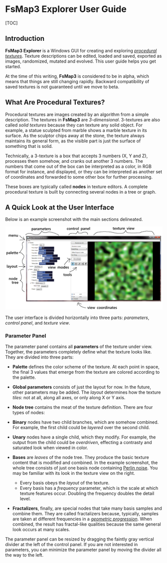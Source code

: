 # FsMap3 Explorer User Guide

[TOC]

## Introduction

**FsMap3 Explorer** is a Windows GUI for creating and exploring *[procedural textures](http://en.wikipedia.org/wiki/Procedural_texture)*. Texture descriptions can be edited, loaded and saved, exported as images, randomized, mutated and evolved. This user guide helps you get started.

At the time of this writing, **FsMap3** is considered to be in alpha, which means that things are still changing rapidly. Backward compatibility of saved textures is not guaranteed until we move to beta.

## What Are Procedural Textures?

Procedural textures are images created by an algorithm from a simple description. The textures in **FsMap3** are *3-dimensional*. 3-textures are also called *solid textures* because they can texture any solid object. For example, a statue sculpted from marble shows a marble texture in its surface. As the sculptor chips away at the stone, the texture always maintains its general form, as the visible part is just the surface of something that is solid.

Technically, a 3-texture is a box that accepts 3 numbers (X, Y and Z), processes them somehow, and cranks out another 3 numbers. The numbers that come out of the box can be interpreted as a color, in RGB format for instance, and displayed, or they can be interpreted as another set of coordinates and forwarded to some other box for further processing.

These boxes are typically called **nodes** in texture editors. A complete procedural texture is built by connecting several nodes in a tree or graph.

## A Quick Look at the User Interface

Below is an example screenshot with the main sections delineated.

![Main sections of the user interface.](quickLook.png)

The user interface is divided horizontally into three parts: *parameters*, *control panel*, and *texture view*.

### Parameter Panel

The parameter panel contains all **parameters** of the texture under view. Together, the parameters completely define what the texture looks like. They are divided into three parts:

- **Palette** defines the color scheme of the texture. At each point in space, the final 3 values that emerge from the texture are colored according to the palette.

- **Global parameters** consists of just the layout for now. In the future, other parameters may be added. The *layout* determines how the texture *tiles*: not at all, along all axes, or only along X or Y axis.

- **Node tree** contains the meat of the texture definition. There are four types of nodes:
 - **Binary** nodes have two child branches, which are somehow combined. For example, the first child could be *layered* over the second child.
 - **Unary** nodes have a single child, which they modify. For example, the output from the child could be *overdriven*, effecting a contrasty and saturated look when viewed in color.
 - **Bases** are *leaves* of the node tree. They produce the basic texture content that is modified and combined. In the example screenshot, the whole tree consists of just one basis node containing [Perlin noise](http://en.wikipedia.org/wiki/Perlin_noise). You may be familiar with its look in the texture view on the right.
   - Every basis obeys the *layout* of the texture.
   - Every basis has a *frequency* parameter, which is the scale at which texture features occur. Doubling the frequency doubles the detail level.
 - **Fractalizers**, finally, are special nodes that take many basis samples and combine them. They are called fractalizers because, typically, samples are taken at different frequencies in a *[geometric progression](http://en.wikipedia.org/wiki/Geometric_progression)*. When combined, the result has fractal-like qualities because the same general look occurs at many scales.

The parameter panel can be resized by dragging the faintly gray vertical divider at the left of the control panel. If you are not interested in parameters, you can minimize the parameter panel by moving the divider all the way to the left.
